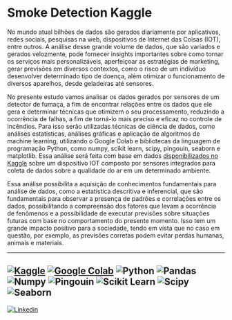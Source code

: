 # Smoke Detection Kaggle

No mundo atual bilhões de dados são gerados diariamente por aplicativos, redes sociais, pesquisas na web, dispositivos de Internet das Coisas (IOT), entre outros. A análise desse grande volume de dados, que são variados e gerados velozmente, pode fornecer insights importantes sobre como tornar os serviços mais personalizáveis, aperfeiçoar as estratégias de marketing, gerar previsões em diversos contextos, como o risco de um indivíduo desenvolver determinado tipo de doença, além otimizar o funcionamento de diversos aparelhos, desde geladeiras até sensores.
  
  No presente estudo vamos analisar os dados gerados por sensores de um detector de fumaça, a fim de encontrar relações entre os dados que ele gera e determinar técnicas que otimizem o seu processamento, reduzindo a ocorrência de falhas, a fim de torná-lo mais preciso e eficaz no controle de incêndios. Para isso serão utilizadas técnicas de ciência de dados, como análises estatísticas, análises gráficas e aplicação de algoritmos de machine learning, utilizando o Google Colab e bibliotecas da linguagem de programação Python, como numpy, scikit learn, scipy, pingouin, seaborn e matplotlib. Essa análise será feita com base em dados [disponibilizados no Kaggle](https://www.kaggle.com/datasets/deepcontractor/smoke-detection-dataset) sobre um dispositivo IOT composto por sensores integrados para coleta de dados sobre a qualidade do ar em um determinado ambiente.
  
  Essa análise possibilita a aquisição de conhecimentos fundamentais para análise de dados, como a estatística descritiva e inferencial, que são fundamentais para observar a presença de padrões e correlações entre os dados, possibilitando a compreensão dos fatores que levam a ocorrência de fenômenos e a possibilidade de executar previsões sobre situações futuras com base no comportamento do presente momento. Isso tem um grande impacto positivo para a sociedade, tendo em vista que no caso em questão, por exemplo, as previsões corretas podem evitar perdas humanas, animais e materiais.

---
[![Kaggle](https://img.shields.io/badge/Kaggle-20BEFF?style=for-the-badge&logo=Kaggle&logoColor=white)](https://www.kaggle.com/code/carolinaemanuele/smoke-detection-analysis)
[![Google Colab](https://img.shields.io/badge/Google%20Colab-F9AB00.svg?style=for-the-badge&logo=Google-Colab&logoColor=white)](https://colab.research.google.com/drive/14kM-xWdNALWDRxMWg1nGXsG93W4kj9Pd?usp=sharing)
![Python](https://img.shields.io/badge/Python-3776AB?style=for-the-badge&logo=python&logoColor=white)
![Pandas](https://img.shields.io/badge/pandas-150458.svg?style=for-the-badge&logo=pandas&logoColor=white)
![Numpy](https://img.shields.io/badge/NumPy-013243.svg?style=for-the-badge&logo=NumPy&logoColor=white)
![Pingouin](https://img.shields.io/badge/Pingouin-6C5CE7.svg?style=for-the-badge&logo=pingouin&logoColor=white)
![Scikit Learn](https://img.shields.io/badge/scikitlearn-F7931E.svg?style=for-the-badge&logo=scikit-learn&logoColor=white)
![Scipy](https://img.shields.io/badge/SciPy-8CAAE6.svg?style=for-the-badge&logo=SciPy&logoColor=white)
![Seaborn](https://img.shields.io/badge/Seaborn-4EABE6.svg?style=for-the-badge&logo=Seaborn&logoColor=white)
---
[![Linkedin](https://img.shields.io/badge/LinkedIn-0077B5?style=for-the-badge&logo=linkedin&logoColor=white)](www.linkedin.com/in/carolina-emanuele)

